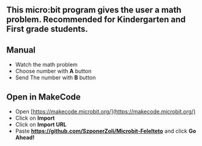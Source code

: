 ## This micro:bit program gives the user a math problem. Recommended for Kindergarten and First grade students.


## Manual
* Watch the math problem
* Choose number with **A** button
* Send The number with **B** button


## Open in MakeCode
* Open [https://makecode.microbit.org/](https://makecode.microbit.org/)
* Click on **Import**
* Click on **Import URL**
* Paste **https://github.com/SzponerZoli/Microbit-Felelteto** and click **Go Ahead!**
